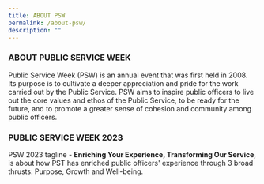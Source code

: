 ```yaml
---
title: ABOUT PSW
permalink: /about-psw/
description: ""
---
```

### ABOUT PUBLIC SERVICE WEEK

Public Service Week (PSW) is an annual event that was first held in 2008. Its purpose is to cultivate a deeper appreciation and pride for the work carried out by the Public Service. PSW aims to inspire public officers to live out the core values and ethos of the Public Service, to be ready for the future, and to promote a greater sense of cohesion and community among public officers.

### PUBLIC SERVICE WEEK 2023
PSW 2023 tagline - **Enriching Your Experience, Transforming Our Service**, is about how PST has enriched public officers' experience through 3 broad thrusts: Purpose, Growth and Well-being.

